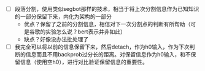 - [ ] 段落分割，使用类似segbot那样的技术，相当于将上次分割信息作为已知知识的一部分保留下来，内化为架构的一部分
  - 优点？保留了之前的分割信息，相信对下一次分割点的判断有所帮助（可是谷歌的实验怎么说？bert表示并非如此）
  - 缺点？好像没办法批处理了
- [ ] 我完全可以将以前的信息保留下来，然后detach，作为h0输入，作为下次判断的信息而且不用backprob过分长的距离。对保留信息作为h0输入，和不保留信息（使用空h0），进行对比验证保留信息的重要性。
